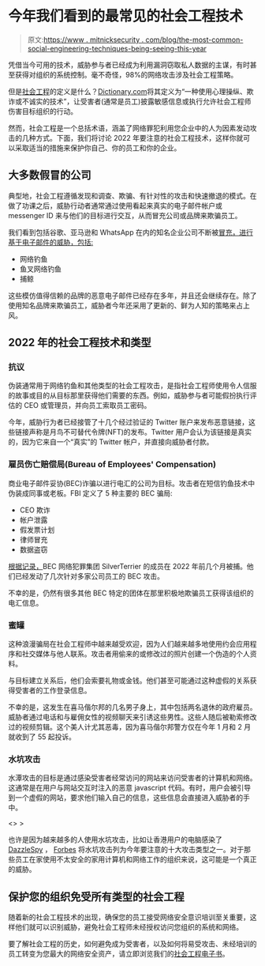 # 今年我们看到的最常见的社会工程技术

> 原文:[https://www . mitnicksecurity . com/blog/the-most-common-social-engineering-techniques-being-seeing-this-year](https://www.mitnicksecurity.com/blog/the-most-common-social-engineering-techniques-were-seeing-this-year)

凭借当今可用的技术，威胁参与者已经成为利用漏洞窃取私人数据的主谋，有时甚至获得对组织的系统控制。毫不奇怪，98%的网络攻击涉及社会工程策略。

但是[社会工程](https://www.mitnicksecurity.com/the-history-of-social-engineering)的定义是什么？[Dictionary.com](https://www.dictionary.com/browse/social-engineering)将其定义为“一种使用心理操纵、欺诈或不诚实的技术”，让受害者(通常是员工)披露敏感信息或执行允许社会工程师伤害目标组织的行动。

然而，社会工程是一个总括术语，涵盖了网络罪犯利用您企业中的人为因素发动攻击的几种方式。下面，我们将讨论 2022 年要注意的社会工程技术，这样你就可以采取适当的措施来保护你自己、你的员工和你的企业。

## 大多数假冒的公司

典型地，社会工程遵循发现和调查、欺骗、有针对性的攻击和快速撤退的模式。在做了功课之后，威胁行动者通常通过使用看起来真实的电子邮件帐户或 messenger ID 来与他们的目标进行交互，从而冒充公司或品牌来欺骗员工。

我们看到包括谷歌、亚马逊和 WhatsApp 在内的知名企业公司不断被[冒充，进行基于电子邮件的威胁，包括:](https://www.aura.com/learn/types-of-social-engineering-attacks)

*   网络钓鱼
*   鱼叉网络钓鱼
*   捕鲸

这些模仿值得信赖的品牌的恶意电子邮件已经存在多年，并且还会继续存在。除了使用知名品牌来欺骗员工，威胁者今年还采用了更新的、鲜为人知的策略来占上风。

## 2022 年的社会工程技术和类型

### 抗议

伪装通常用于网络钓鱼和其他类型的社会工程攻击，是指社会工程师使用令人信服的故事或目的从目标那里获得他们需要的东西。例如，威胁参与者可能假扮执行评估的 CEO 或管理员，并向员工索取员工密码。

今年，威胁行为者已经接管了十几个经过验证的 Twitter 账户来发布恶意链接，这些链接声称是月鸟不可替代令牌(NFT)的发布。Twitter 用户会认为该链接是真实的，因为它来自一个“真实”的 Twitter 帐户，并直接向威胁者付款。

### 雇员伤亡赔偿局(Bureau of Employees' Compensation)

商业电子邮件妥协(BEC)诈骗以进行电汇的公司为目标。攻击者在短信钓鱼技术中伪装成同事或老板。FBI 定义了 5 种主要的 BEC 骗局:

*   CEO 欺诈
*   帐户泄露
*   假发票计划
*   律师冒充
*   数据盗窃

[根据记录，](https://therecord.media/silverterrier-suspected-leader-arrested-bec-sc)BEC 网络犯罪集团 SilverTerrier 的成员在 2022 年前几个月被捕。他们已经发动了几次针对多家公司员工的 BEC 攻击。

不幸的是，仍然有很多其他 BEC 特定的团体在那里积极地欺骗员工获得该组织的电汇信息。

### 蜜罐

这种浪漫骗局在社会工程师中越来越受欢迎，因为人们越来越多地使用约会应用程序和社交媒体与他人联系。攻击者用偷来的或修改过的照片创建一个伪造的个人资料。

与目标建立关系后，他们会索要礼物或金钱。他们甚至可能通过这种虚假的关系获得受害者的工作登录信息。

不幸的是，这发生在喜马偕尔邦的几名男子身上，其中包括两名退休的政府雇员。威胁者通过电话和与雇佣女性的视频聊天来引诱这些男性。这些人随后被勒索修改过的视频剪辑。这个美人计尤其恶毒，因为喜马偕尔邦警方仅在今年 1 月和 2 月就收到了 55 起投诉。

### 水坑攻击

水潭攻击的目标是通过感染受害者经常访问的网站来访问受害者的计算机和网络。这通常是在用户与网站交互时注入的恶意 javascript 代码。有时，用户会被引导到一个虚假的网站，要求他们输入自己的信息，这些信息会直接进入威胁者的手中。

<<watering hole="" infographic="" if="" available="">> ></watering>

也许是因为越来越多的人使用水坑攻击，比如让香港用户的电脑感染了 [DazzleSpy](https://thehackernews.com/2022/01/hackers-infect-macos-with-new-dazzlespy.html) ， [Forbes](https://www.forbes.com/sites/splunk/2022/03/01/the-top-security-threats-of-2022/?sh=40016b152e5d) 将水坑攻击列为今年要注意的十大攻击类型之一。对于那些员工在家使用不太安全的家用计算机和网络工作的组织来说，这可能是一个真正的威胁。

## 保护您的组织免受所有类型的社会工程

随着新的社会工程技术的出现，确保您的员工接受网络安全意识培训至关重要，这样他们就可以识别威胁，避免社会工程师未经授权访问您组织的系统和网络。

要了解社会工程的历史，如何避免成为受害者，以及如何将易受攻击、未经培训的员工转变为您最大的网络安全资产，请立即浏览我们的[社会工程电子书](https://www.mitnicksecurity.com/the-history-of-social-engineering)。